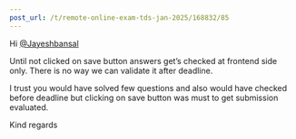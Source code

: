 ```yaml
---
post_url: /t/remote-online-exam-tds-jan-2025/168832/85
---
```

Hi [@Jayeshbansal](/u/jayeshbansal)

Until not clicked on save button answers get’s checked at frontend side only. There is no way we can validate it after deadline.

I trust you would have solved few questions and also would have checked before deadline but clicking on save button was must to get submission evaluated.

Kind regards